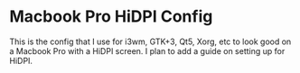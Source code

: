 # Macbook Pro HiDPI Config

This is the config that I use for i3wm, GTK+3, Qt5, Xorg, etc to look good on a
Macbook Pro with a HiDPI screen. I plan to add a guide on setting up for HiDPI.
